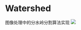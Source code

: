 # Watershed
图像处理中的分水岭分割算法实现
![](https://github.com/cymheart/Watershed/raw/master/Logo/foryou.gif)  
